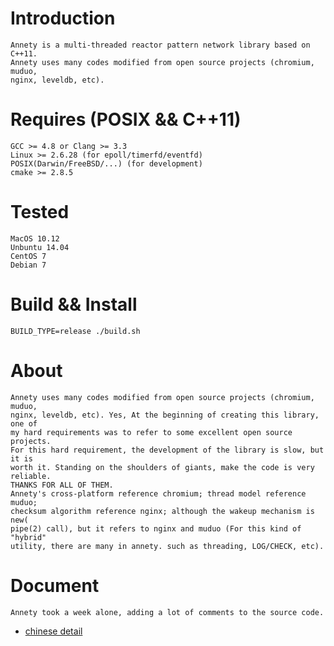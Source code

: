 # Introduction
	Annety is a multi-threaded reactor pattern network library based on C++11.
	Annety uses many codes modified from open source projects (chromium, muduo, 
	nginx, leveldb, etc).

# Requires (POSIX && C++11)
    GCC >= 4.8 or Clang >= 3.3
    Linux >= 2.6.28 (for epoll/timerfd/eventfd)
    POSIX(Darwin/FreeBSD/...) (for development)
    cmake >= 2.8.5

# Tested
	MacOS 10.12
	Unbuntu 14.04
	CentOS 7
	Debian 7

# Build && Install
	BUILD_TYPE=release ./build.sh

# About
	Annety uses many codes modified from open source projects (chromium, muduo, 
	nginx, leveldb, etc). Yes, At the beginning of creating this library, one of 
	my hard requirements was to refer to some excellent open source projects. 
	For this hard requirement, the development of the library is slow, but it is 
	worth it. Standing on the shoulders of giants, make the code is very reliable.
	THANKS FOR ALL OF THEM.
	Annety's cross-platform reference chromium; thread model reference muduo; 
	checksum algorithm reference nginx; although the wakeup mechanism is new(
	pipe(2) call), but it refers to nginx and muduo (For this kind of "hybrid" 
	utility, there are many in annety. such as threading, LOG/CHECK, etc).

# Document
	Annety took a week alone, adding a lot of comments to the source code.
* [chinese detail](document/README.md)

